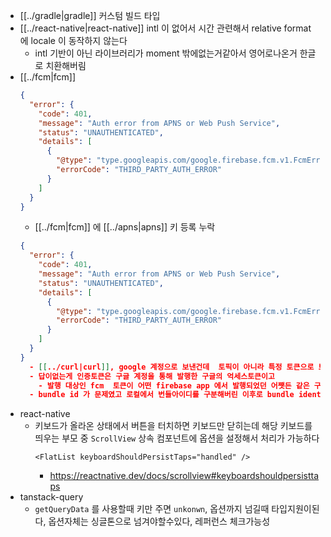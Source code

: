 - [[../gradle|gradle]] 커스텀 빌드 타입
- [[../react-native|react-native]] intl 이 없어서 시간 관련해서 relative format 에 locale 이 동작하지 않는다
  - intl 기반이 아닌 라이브러리가 moment 밖에없는거같아서 영어로나온거 한글로 치환해버림
- [[../fcm|fcm]]
  ```json 
  {
    "error": {
      "code": 401,
      "message": "Auth error from APNS or Web Push Service",
      "status": "UNAUTHENTICATED",
      "details": [
        {
          "@type": "type.googleapis.com/google.firebase.fcm.v1.FcmError",
          "errorCode": "THIRD_PARTY_AUTH_ERROR"
        }
      ]
    }
  }
  ```
    - [[../fcm|fcm]] 에 [[../apns|apns]] 키 등록 누락
  ```json 
  {
    "error": {
      "code": 401,
      "message": "Auth error from APNS or Web Push Service",
      "status": "UNAUTHENTICATED",
      "details": [
        {
          "@type": "type.googleapis.com/google.firebase.fcm.v1.FcmError",
          "errorCode": "THIRD_PARTY_AUTH_ERROR"
        }
      ]
    }
  }
    - [[../curl|curl]], google 계정으로 보낸건데  토픽이 아니라 특정 토큰으로 보내면 에러가 발생
    - 답이없는게 인증토큰은 구글 계정을 통해 발행한 구글의 억세스토큰이고
      - 발행 대상인 fcm  토큰이 어떤 firebase app 에서 발행되었던 어쨋든 같은 구글 계정이라는 점이다
    - bundle id 가 문제였고 로컬에서 번들아이디를 구분해버린 이후로 bundle identifier 에 맞춰서 [[../firebase|firebase]] 앱을 하나 더 생성해줘야한다
  ```
- react-native
  - 키보드가 올라온 상태에서  버튼을 터치하면 키보드만 닫히는데 해당 키보드를 띄우는 부모 중 `ScrollView` 상속 컴포넌트에 옵션을 설정해서 처리가 가능하다
    ```typescriptreact
    <FlatList keyboardShouldPersistTaps="handled" />
    ```
    + https://reactnative.dev/docs/scrollview#keyboardshouldpersisttaps
- tanstack-query
  - `getQueryData` 를 사용할때 키만 주면 `unkonwn`, 옵션까지 넘길때 타입지원이된다, 옵션자체는 싱글톤으로 넘겨야할수있다,  레퍼런스 체크가능성
